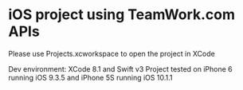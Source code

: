 # iOS project using TeamWork.com APIs

Please use Projects.xcworkspace to open the project in XCode

Dev environment:
XCode 8.1 and Swift v3
Project tested on iPhone 6 running iOS 9.3.5 and iPhone 5S running iOS 10.1.1
